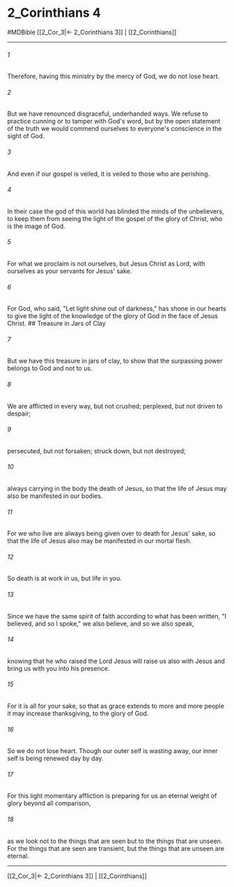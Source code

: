 # 2_Corinthians 4
#MDBible
[[2_Cor_3|← 2_Corinthians 3]] | [[2_Corinthians]]

***

###### 1 

Therefore, having this ministry by the mercy of God, we do not lose heart. 

###### 2 

But we have renounced disgraceful, underhanded ways. We refuse to practice cunning or to tamper with God's word, but by the open statement of the truth we would commend ourselves to everyone's conscience in the sight of God. 

###### 3 

And even if our gospel is veiled, it is veiled to those who are perishing. 

###### 4 

In their case the god of this world has blinded the minds of the unbelievers, to keep them from seeing the light of the gospel of the glory of Christ, who is the image of God. 

###### 5 

For what we proclaim is not ourselves, but Jesus Christ as Lord, with ourselves as your servants for Jesus' sake. 

###### 6 

For God, who said, "Let light shine out of darkness," has shone in our hearts to give the light of the knowledge of the glory of God in the face of Jesus Christ. ## Treasure in Jars of Clay 

###### 7 

But we have this treasure in jars of clay, to show that the surpassing power belongs to God and not to us. 

###### 8 

We are afflicted in every way, but not crushed; perplexed, but not driven to despair; 

###### 9 

persecuted, but not forsaken; struck down, but not destroyed; 

###### 10 

always carrying in the body the death of Jesus, so that the life of Jesus may also be manifested in our bodies. 

###### 11 

For we who live are always being given over to death for Jesus' sake, so that the life of Jesus also may be manifested in our mortal flesh. 

###### 12 

So death is at work in us, but life in you. 

###### 13 

Since we have the same spirit of faith according to what has been written, "I believed, and so I spoke," we also believe, and so we also speak, 

###### 14 

knowing that he who raised the Lord Jesus will raise us also with Jesus and bring us with you into his presence. 

###### 15 

For it is all for your sake, so that as grace extends to more and more people it may increase thanksgiving, to the glory of God. 

###### 16 

So we do not lose heart. Though our outer self is wasting away, our inner self is being renewed day by day. 

###### 17 

For this light momentary affliction is preparing for us an eternal weight of glory beyond all comparison, 

###### 18 

as we look not to the things that are seen but to the things that are unseen. For the things that are seen are transient, but the things that are unseen are eternal. 

***

[[2_Cor_3|← 2_Corinthians 3]] | [[2_Corinthians]]
